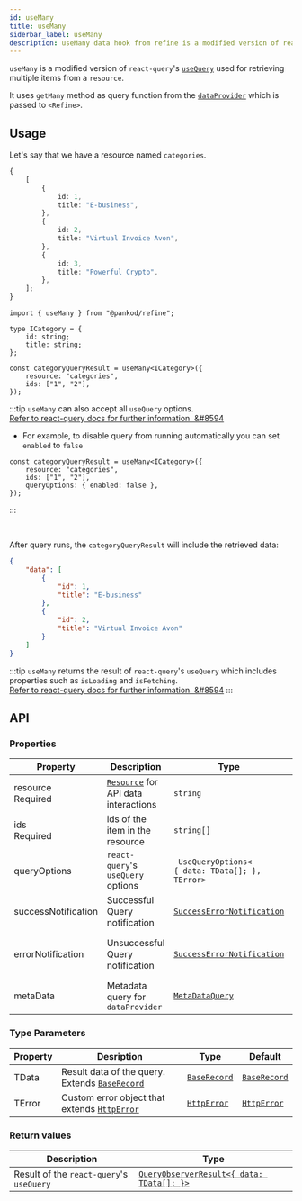 ```yaml
---
id: useMany
title: useMany
siderbar_label: useMany
description: useMany data hook from refine is a modified version of react-query's useQuery for retrieving multiple items from a resource
---
```


`useMany` is a modified version of `react-query`'s [`useQuery`](https://react-query.tanstack.com/guides/queries) used for retrieving multiple items from a `resource`.

It uses `getMany` method as query function from the [`dataProvider`](api-references/providers/data-provider.md) which is passed to `<Refine>`.

## Usage

Let's say that we have a resource named `categories`.

```ts title="https://api.fake-rest.refine.dev/categories"
{
    [
        {
            id: 1,
            title: "E-business",
        },
        {
            id: 2,
            title: "Virtual Invoice Avon",
        },
        {
            id: 3,
            title: "Powerful Crypto",
        },
    ];
}
```

```tsx twoslash
import { useMany } from "@pankod/refine";

type ICategory = {
    id: string;
    title: string;
};

const categoryQueryResult = useMany<ICategory>({
    resource: "categories",
    ids: ["1", "2"],
});
```

:::tip
`useMany` can also accept all `useQuery` options.  
[Refer to react-query docs for further information. &#8594](https://react-query.tanstack.com/reference/useQuery)

-   For example, to disable query from running automatically you can set `enabled` to `false`

```tsx
const categoryQueryResult = useMany<ICategory>({
    resource: "categories",
    ids: ["1", "2"],
    queryOptions: { enabled: false },
});
```

:::

<br />

After query runs, the `categoryQueryResult` will include the retrieved data:

```json title="categoryQueryResult.data"
{
    "data": [
        {
            "id": 1,
            "title": "E-business"
        },
        {
            "id": 2,
            "title": "Virtual Invoice Avon"
        }
    ]
}
```

:::tip
`useMany` returns the result of `react-query`'s `useQuery` which includes properties such as `isLoading` and `isFetching`.  
[Refer to react-query docs for further information. &#8594](https://react-query.tanstack.com/reference/useQuery)
:::

## API

### Properties

| Property                                                                                            | Description                                                                    | Type                                                                       | Default                             |
| --------------------------------------------------------------------------------------------------- | ------------------------------------------------------------------------------ | -------------------------------------------------------------------------- | ----------------------------------- |
| <div className="required-block"><div>resource</div> <div className=" required">Required</div></div> | [`Resource`](/api-references/components/resource.md) for API data interactions | `string`                                                                   |                                     |
| ids <div className="required">Required</div>                                                        | ids of the item in the resource                                                | `string[]`                                                                 |                                     |
| queryOptions                                                                                        | `react-query`'s `useQuery` options                                             | ` UseQueryOptions<`<br/>`{ data: TData[]; },`<br/>`TError>`                |                                     |
| successNotification                                                                                 | Successful Query notification                                                  | [`SuccessErrorNotification`](../../interfaces.md#successerrornotification) | `false`                             |
| errorNotification                                                                                   | Unsuccessful Query notification                                                | [`SuccessErrorNotification`](../../interfaces.md#successerrornotification) | "Error (status code: `statusCode`)" |
| metaData                                            | Metadata query for `dataProvider`                                              | [`MetaDataQuery`](/api-references/interfaces.md#metadataquery)           | {}                                                                   |

### Type Parameters

| Property | Desription                                                                       | Type                                           | Default                                        |
| -------- | -------------------------------------------------------------------------------- | ---------------------------------------------- | ---------------------------------------------- |
| TData    | Result data of the query. Extends [`BaseRecord`](../../interfaces.md#baserecord) | [`BaseRecord`](../../interfaces.md#baserecord) | [`BaseRecord`](../../interfaces.md#baserecord) |
| TError   | Custom error object that extends [`HttpError`](../../interfaces.md#httperror)    | [`HttpError`](../../interfaces.md#httperror)   | [`HttpError`](../../interfaces.md#httperror)   |

### Return values

| Description                              | Type                                                                                             |
| ---------------------------------------- | ------------------------------------------------------------------------------------------------ |
| Result of the `react-query`'s `useQuery` | [`QueryObserverResult<{ data: TData[]; }>`](https://react-query.tanstack.com/reference/useQuery) |
